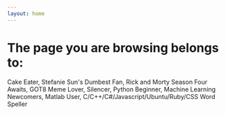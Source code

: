 ```yaml
---
layout: home
---
```


# The page you are browsing belongs to:

Cake Eater, Stefanie Sun's Dumbest Fan, Rick and Morty Season Four Awaits, GOT8 Meme Lover, Silencer, Python Beginner, Machine Learning Newcomers, Matlab User, C/C++/C#/Javascript/Ubuntu/Ruby/CSS Word Speller